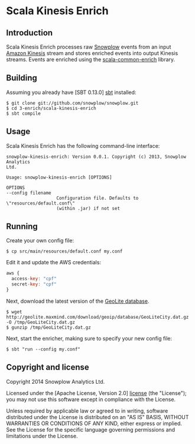 # Scala Kinesis Enrich

## Introduction

Scala Kinesis Enrich processes raw [Snowplow][snowplow] events from an input
[Amazon Kinesis][kinesis] stream and stores enriched events
into output Kinesis streams.
Events are enriched using the [scala-common-enrich][common-enrich] library.

## Building

Assuming you already have [SBT 0.13.0] [sbt] installed:

    $ git clone git://github.com/snowplow/snowplow.git
    $ cd 3-enrich/scala-kinesis-enrich
    $ sbt compile
    
## Usage

Scala Kinesis Enrich has the following command-line interface:

```
snowplow-kinesis-enrich: Version 0.0.1. Copyright (c) 2013, Snowplow Analytics
Ltd.

Usage: snowplow-kinesis-enrich [OPTIONS]

OPTIONS
--config filename
                   Configuration file. Defaults to \"resources/default.conf\"
                   (within .jar) if not set
```

## Running

Create your own config file:

    $ cp src/main/resources/default.conf my.conf

Edit it and update the AWS credentials:

```js
aws {
  access-key: "cpf"
  secret-key: "cpf"
}
```

Next, download the latest version of the [GeoLite database][geolite].

```
$ wget http://geolite.maxmind.com/download/geoip/database/GeoLiteCity.dat.gz -O /tmp/GeoLiteCity.dat.gz
$ gunzip /tmp/GeoLiteCity.dat.gz
```

Next, start the enricher, making sure to specify your new config file:

    $ sbt "run --config my.conf"

## Copyright and license

Copyright 2014 Snowplow Analytics Ltd.

Licensed under the [Apache License, Version 2.0] [license] (the "License");
you may not use this software except in compliance with the License.

Unless required by applicable law or agreed to in writing, software
distributed under the License is distributed on an "AS IS" BASIS,
WITHOUT WARRANTIES OR CONDITIONS OF ANY KIND, either express or implied.
See the License for the specific language governing permissions and
limitations under the License.

[kinesis]: http://aws.amazon.com/kinesis/
[snowplow]: http://snowplowanalytics.com
[common-enrich]: https://github.com/snowplow/snowplow/tree/master/3-enrich/scala-common-enrich
[sbt]: http://typesafe.artifactoryonline.com/typesafe/ivy-releases/org.scala-sbt/sbt-launch/0.13.0/sbt-launch.jar

[geolite]: http://dev.maxmind.com/geoip/legacy/geolite/

[license]: http://www.apache.org/licenses/LICENSE-2.0
